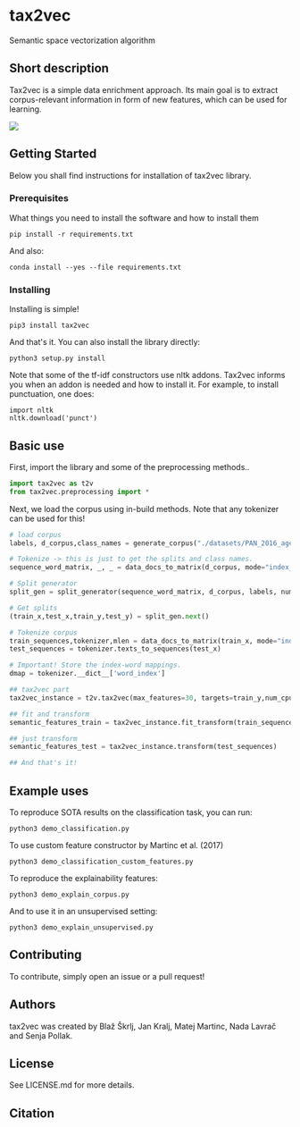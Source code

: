  # tax2vec

Semantic space vectorization algorithm

## Short description

Tax2vec is a simple data enrichment approach. Its main goal is to extract corpus-relevant information in form of new features, which can be used for learning.

![](workflow.png)

## Getting Started
Below you shall find instructions for installation of tax2vec library.

### Prerequisites

What things you need to install the software and how to install them

```
pip install -r requirements.txt
```
And also:
```
conda install --yes --file requirements.txt
```

### Installing

Installing is simple!

```
pip3 install tax2vec
```
And that's it. You can also install the library directly:

```
python3 setup.py install
```

Note that some of the tf-idf constructors use nltk addons. Tax2vec informs you when an addon is needed and how to install it. For example, to install punctuation, one does:

```
import nltk
nltk.download('punct')
```

## Basic use

First, import the library and some of the preprocessing methods..

```python
import tax2vec as t2v
from tax2vec.preprocessing import *
```

Next, we load the corpus using in-build methods. Note that any tokenizer can be used for this!

```python
# load corpus
labels, d_corpus,class_names = generate_corpus("./datasets/PAN_2016_age_srna_en.csv.gz",100000000000)

# Tokenize -> this is just to get the splits and class names.
sequence_word_matrix, _, _ = data_docs_to_matrix(d_corpus, mode="index_word")

# Split generator
split_gen = split_generator(sequence_word_matrix, d_corpus, labels, num_splits=1, test=0.1)

# Get splits
(train_x,test_x,train_y,test_y) = split_gen.next()

# Tokenize corpus
train_sequences,tokenizer,mlen = data_docs_to_matrix(train_x, mode="index_word")
test_sequences = tokenizer.texts_to_sequences(test_x)

# Important! Store the index-word mappings.
dmap = tokenizer.__dict__['word_index']

## tax2vec part
tax2vec_instance = t2v.tax2vec(max_features=30, targets=train_y,num_cpu=8,heuristic="closeness_centrality",class_names=class_names)

## fit and transform
semantic_features_train = tax2vec_instance.fit_transform(train_sequences, dmap)

## just transform
semantic_features_test = tax2vec_instance.transform(test_sequences)

## And that's it!

```


## Example uses

To reproduce SOTA results on the classification task, you can run:
```
python3 demo_classification.py
```

To use custom feature constructor by Martinc et al. (2017)
```
python3 demo_classification_custom_features.py
```

To reproduce the explainability features:

```
python3 demo_explain_corpus.py
```

And to use it in an unsupervised setting:

```
python3 demo_explain_unsupervised.py
```

## Contributing

To contribute, simply open an issue or a pull request!

## Authors

tax2vec was created by Blaž Škrlj, Jan Kralj, Matej Martinc, Nada Lavrač and Senja Pollak.

## License

See LICENSE.md for more details.

## Citation